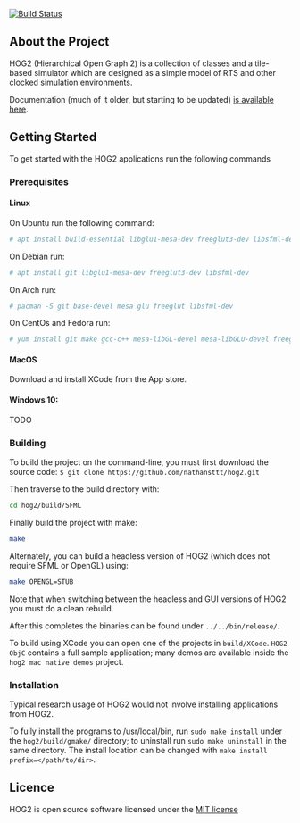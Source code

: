 [![Build Status](https://travis-ci.org/zacharyselk/hog2.svg?branch=PDB-refactor)](https://travis-ci.org/zacharyselk/hog2.svg?branch=PDB-refactor)


<!-- ABOUT THE PROJECT -->
## About the Project

HOG2 (Hierarchical Open Graph 2) is a collection of classes and a tile-based simulator which are designed as a simple model of RTS and other clocked simulation environments. 

Documentation (much of it older, but starting to be updated) [is available here](https://movingai.com/hog2/).

<!-- GETTING STARTED -->
## Getting Started

To get started with the HOG2 applications run the following commands

### Prerequisites

#### Linux
On Ubuntu run the following command:
```sh
# apt install build-essential libglu1-mesa-dev freeglut3-dev libsfml-dev
```

On Debian run:
```sh
# apt install git libglu1-mesa-dev freeglut3-dev libsfml-dev
```

On Arch run:
```sh
# pacman -S git base-devel mesa glu freeglut libsfml-dev
```

On CentOs and Fedora run:
```sh
# yum install git make gcc-c++ mesa-libGL-devel mesa-libGLU-devel freeglut-devel libsfml-dev
```

#### MacOS

Download and install XCode from the App store.

#### Windows 10:
TODO

### Building

To build the project on the command-line, you must first download the source code:
`$ git clone https://github.com/nathansttt/hog2.git`

Then traverse to the build directory with:
```sh
cd hog2/build/SFML
```

Finally build the project with make:
```sh
make
```

Alternately, you can build a headless version of HOG2 (which does not require SFML or OpenGL) using:

```sh
make OPENGL=STUB
```

Note that when switching between the headless and GUI versions of HOG2 you must do a clean rebuild.

After this completes the binaries can be found under `../../bin/release/`.

To build using XCode you can open one of the projects in `build/XCode`. `HOG2 ObjC` contains a full sample application; many demos are available inside the `hog2 mac native demos` project.

### Installation

Typical research usage of HOG2 would not involve installing applications from HOG2.

To fully install the programs to /usr/local/bin, run `sudo make install` under the `hog2/build/gmake/` directory; to uninstall run `sudo make uninstall` in the same directory. The install location can be changed with `make install prefix=</path/to/dir>`.


## Licence

HOG2 is open source software licensed under the [MIT license](LICENSE.txt)
